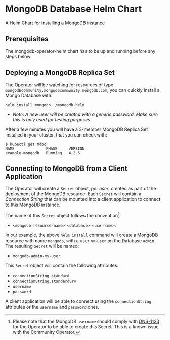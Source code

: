 # MongoDB Database Helm Chart

A Helm Chart for installing a MongoDB instance

## Prerequisites

The mongodb-operator-helm chart has to be up and running before any steps below

## Deploying a MongoDB Replica Set

The Operator will be watching for resources of type
`mongodbcommunity.mongodbcommunity.mongodb.com`; you can quickly install
a Mongo Database with:

``` shell
helm install mongodb ./mongodb-helm
```

- _Note: A new user will be created with a generic password. Make sure this is
  only used for testing purposes._

After a few minutes you will have a 3-member MongoDB Replica Set installed in
your cluster, that you can check with:

``` shell
$ kubectl get mdbc
NAME              PHASE     VERSION
example-mongodb   Running   4.2.6
```

## Connecting to MongoDB from a Client Application

The Operator will create a `Secret` object, _per user_, created as part of the
deployment of the MongoDB resource. Each `Secret` will contain a _Connection
String_ that can be mounted into a client application to connect to this MongoDB
instance.

The name of this `Secret` object follows the convention[^1]:

- `<mongodb-resource-name>-<database>-<username>`.

[^1]: Please note that the MongoDB `username` should comply with
    [DNS-1123](https://kubernetes.io/docs/concepts/overview/working-with-objects/names/#dns-label-names)
    for the Operator to be able to create this Secret. This is a known issue
    with the Community Operator.

In our example, the above `helm install` command will create a MongoDB resource
with name `mongodb`, with a user `my-user` on the Database `admin`. The
resulting `Secret` will be named:

- `mongodb-admin-my-user`

This `Secret` object will contain the following attributes:

- `connectionString.standard`
- `connectionString.standardSrv`
- `username`
- `password`

A client application will be able to connect using the `connectionString`
attributes or the `username` and `password` ones.
